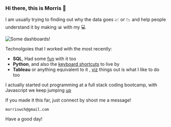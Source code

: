 ### Hi there, this is Morris 👋

I am usually trying to finding out why the data goes :chart_with_upwards_trend: or :chart_with_downwards_trend: and help people understand it by making :bar_chart: with my :computer:

![Some dashboards!](https://unsplash.com/photos/6EnTPvPPL6I/download?ixid=MnwxMjA3fDB8MXxzZWFyY2h8MzZ8fGRhdGElMjBkYXNoYm9hcmR8ZW58MHx8fHwxNjgwMjUzNjEy&force=true&w=640 "Some dashboards")

Technolgoies that I worked with the most recently:
- **SQL**, Had some [fun](https://medium.com/@tuewithmorris/solving-a-murder-with-sql-ec6cd7faeb79) with it too
- **Python**, and also the [keyboard shortcuts](https://medium.com/@tuewithmorris/google-colab-notebooks-keyboard-shortcuts-aa6a008fb91b) to live by
- **Tableau** or anything equivalent to it , [viz](https://medium.com/@tuewithmorris/visualising-the-world-press-freedom-index-2020-with-tableau-a10790cd90ae) things out is what I like to do too

I actually started out programming at a full stack coding bootcamp, with Javascript we keep jumping [up](http://datjumper.surge.sh/)

If you made it this far, just connect by shoot me a message!
```
morriswch@gmail.com
```

Have a good day!
